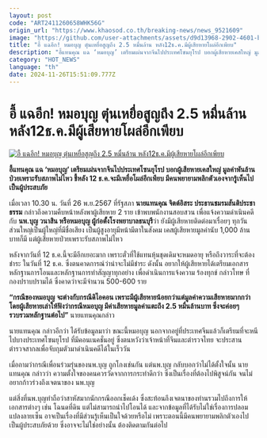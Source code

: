 ```yaml
---
layout: post
code: "ART2411260658WHK56G"
origin_url: "https://www.khaosod.co.th/breaking-news/news_9521609"
image: "https://github.com/user-attachments/assets/d9d13968-2902-4601-bc8e-26e07e199dc3"
title: "อี้ แฉอีก! หมอบุญ ตุ๋นเหยื่อสูญถึง 2.5 หมื่นล้าน หลัง12ธ.ค.มีผู้เสียหายโผล่อีกเพียบ"
description: "อี้แทนคุณ แฉ ‘หมอบุญ’ เตรียมเผ่นจากจีนไปประเทศโซนยุโรป บอกผู้เสียหายเคสใหญ่ มูลค่าพันล้านป่วยเพราะรับสภาพไม่ไหว ชี้หลัง 12 ธ.ค.จะมีเหยื่อโผล่อีกเพียบ"
category: "HOT_NEWS"
language: "th"
date: 2024-11-26T15:51:09.777Z
---
```


# อี้ แฉอีก! หมอบุญ ตุ๋นเหยื่อสูญถึง 2.5 หมื่นล้าน หลัง12ธ.ค.มีผู้เสียหายโผล่อีกเพียบ

[![อี้ แฉอีก! หมอบุญ ตุ๋นเหยื่อสูญถึง 2.5 หมื่นล้าน หลัง12ธ.ค.มีผู้เสียหายโผล่อีกเพียบ](https://www.khaosod.co.th/wpapp/uploads/2024/11/dr-1.jpg "อี้ แฉอีก! หมอบุญ ตุ๋นเหยื่อสูญถึง 2.5 หมื่นล้าน หลัง12ธ.ค.มีผู้เสียหายโผล่อีกเพียบ")](https://www.khaosod.co.th/wpapp/uploads/2024/11/dr-1.jpg)

**อี้แทนคุณ แฉ ‘หมอบุญ’ เตรียมเผ่นจากจีนไปประเทศโซนยุโรป บอกผู้เสียหายเคสใหญ่ มูลค่าพันล้านป่วยเพราะรับสภาพไม่ไหว ชี้หลัง 12 ธ.ค.จะมีเหยื่อโผล่อีกเพียบ มีคนพยายามพลิกตัวเองจากรู้เห็นไปเป็นผู้ประสบภัย**

เมื่อเวลา 10.30 น. วันที่ 26 พ.ย.2567 ที่รัฐสภา **นายแทนคุณ จิตต์อิสระ ประธานชมรมสันติประชาธรรม** กล่าวถึงความคืบหน้าหลังพาผู้เสียหาย 2 ราย เข้าพบพนักงานสอบสวน เพื่อแจ้งความดำเนินคดีกับ **นพ.บุญ วนาสิน หรือหมอบุญ ผู้ก่อตั้งโรงพยาบาลธนบุรี**ว่า ยังมีผู้เสียหายติดต่อมาเรื่อยๆ ทุกวัน ส่วนใหญ่เป็นผู้ใหญ่ที่มีชื่อเสียง เป็นผู้สูงอายุมีหน้ามีตาในสังคม เคสผู้เสียหายมูลค่านับ 1,000 ล้านบาทก็มี แต่ผู้เสียหายป่วยเพราะรับสภาพไม่ไหว

หลังจากวันที่ 12 ธ.ค.นี้จะมีอีกเยอะมาก เพราะตั๋วที่ใช้แทนหุ้นชุดเดิมจะหมดอายุ หรือถึงวาระที่จะต้องชำระ ในวันที่ 12 ธ.ค. ซึ่งตนคาดการณ์ว่าน่าจะไม่มีชำระ ดังนั้น อยากให้ผู้เสียหายได้เตรียมเอกสารหลักฐานการโอนและหลักฐานการทำสัญญาทุกอย่าง เพื่อดำเนินการแจ้งความ ร้องทุกข์ กล่าวโทษ ที่กองปราบปรามได้ ซึ่งคาดว่าจะมีจำนวน 500-600 ราย

**“กรณีของหมอบุญ จะต่างกับกรณีดิไอคอน เพราะมีผู้เสียหายน้อยกว่าแต่มูลค่าความเสียหายมากกว่า โดยผู้เสียหายเล่าให้ฟังว่ากรณีหมอบุญ มีค่าเสียหายมูลค่าแตะถึง 2.5 หมื่นล้านบาท ซึ่งจะค่อยๆรวบรวมหลักฐานต่อไป”** นายแทนคุณกล่าว

นายแทนคุณ กล่าวอีกว่า ได้รับข้อมูลมาว่า ขณะนี้หมอบุญ นอกจากอยู่ที่ประเทศจีนแล้วก็เตรียมที่จะหนีไปบางประเทศโซนยุโรป ที่มีคอนเนคชั่นอยู่ ซึ่งตนหวังว่าเจ้าหน้าที่จีนและตำรวจไทย จะประสาน ตำรวจสากลเพื่อจับกุมตัวมาดำเนินคดีได้ในเร็ววัน

เมื่อถามว่ากรณีเพื่อนร่วมรุ่นของนพ.บุญ ถูกโกงเช่นกัน แต่นพ.บุญ กลับบอกว่าไม่ได้ตั้งใจนั้น นายแทนคุณ กล่าวว่า ความตั้งใจของคนควรวัดจากการกระทำดีกว่า ซึ่งเป็นเรื่องที่ต้องไปพิสูจน์กัน จนไม่อยากก้าวร่วงถึงเจตนาของ นพ.บุญ

แต่สิ่งที่นพ.บุญทำถือว่าสาหัสมากนักกรณีออกเช็คเด้ง ซึ่งสะท้อนถึงเจตนาของท่านรวมไปถึงการให้เอกสารต่างๆ เช่น โฉนดที่ดิน แต่ไม่สามารถนำไปโอนได้ และจากข้อมูลที่ได้รับไม่ใช่เรื่องการปลอมแปลงลายเซ็น อาจเป็นเรื่องที่มีส่วนรู้เห็นเป็นใจด้วยหรือไม่ เพราะตอนนี้มีคนพยายามพลิกตัวเองไปเป็นผู้ประสบภัยด้วย ซึ่งอาจจะไม่ใช่อย่างนั้น ต้องติดตามกันต่อไป

